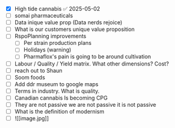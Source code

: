 - [x] High tide cannabis ✅ 2025-05-02
- [ ] somai pharmaceuticals
- [ ] Data inique value prop (Data nerds rejoice)
- [ ] What is our customers unique value proposition
- [ ] RspoPlanning improvements
	- [ ] Per strain production plans
	- [ ] Holidays (warning)
	- [ ] Pharmaflox's pain is going to be around cultivation
- [ ] Labour / Quality / Yield matrix. What other dimensions? Cost?
- [ ] reach out to Shaun
- [ ] Soom foods
- [ ] Add ddr museum to google maps
- [ ] Terms in industry. What is quality.
- [ ] Canadian cannabis Is becoming CPG
- [ ] They are not passive we are not passive it is not passive
- [ ] What is the definition of modernism
- [ ] ![[image.jpg]]